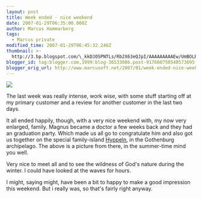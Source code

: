 ```yaml
---
layout: post
title: Week ended - nice weekend
date: 2007-01-29T06:35:00.000Z
author: Marcus Hammarberg
tags:
  - Marcus private
modified_time: 2007-01-29T06:45:32.246Z
thumbnail: >-
  http://3.bp.blogspot.com/\_kkDJOSPNTLs/Rb2X63eQJpI/AAAAAAAAAEw/UmBOLRCpza4/s72-c/PICT0384.JPG
blogger_id: tag:blogger.com,1999:blog-36533086.post-917660750540573695
blogger_orig_url: http://www.marcusoft.net/2007/01/week-ended-nice-weekend.html
---
```


[<img
src="http://3.bp.blogspot.com/_kkDJOSPNTLs/Rb2X63eQJpI/AAAAAAAAAEw/UmBOLRCpza4/s400/PICT0384.JPG"
id="BLOGGER_PHOTO_ID_5025339796794386066"
style="DISPLAY: block; MARGIN: 0px auto 10px; CURSOR: hand; TEXT-ALIGN: center"
data-border="0" />](http://3.bp.blogspot.com/_kkDJOSPNTLs/Rb2X63eQJpI/AAAAAAAAAEw/UmBOLRCpza4/s1600-h/PICT0384.JPG)

<div>

The last week was really intense, work wise, with some stuff
starting off at my primary customer and a review for another customer in
the last two days.

</div>


<div>

It all ended happily, though, with a very nice
weekend with, my now very enlarged, family. Magnus became a doctor a few
weeks back and they had an graduation party. Which made us all go to
congratulate him and also got us together on the special family-island
[Hyppeln](http://www.hyppeln.com/),
in the Gothenburg <span
id="SPELLING_ERROR_5"
class="blsp-spelling-corrected">archipelago. The above is a
picture from there, in the summer-time mind you well.

</div>


<div>

Very nice to meet all and to see the wildness of God's nature during the
winter. I could have looked at the waves for hours.

</div>


<div>

I might, saying might, have been a bit to happy to make a good
impression this weekend. But i really was, so that's
fairly right anyway.

</div>

